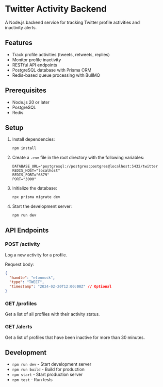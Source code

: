 # Twitter Activity Backend

A Node.js backend service for tracking Twitter profile activities and inactivity alerts.

## Features

- Track profile activities (tweets, retweets, replies)
- Monitor profile inactivity
- RESTful API endpoints
- PostgreSQL database with Prisma ORM
- Redis-based queue processing with BullMQ

## Prerequisites

- Node.js 20 or later
- PostgreSQL
- Redis

## Setup

1. Install dependencies:
   ```bash
   npm install
   ```

2. Create a `.env` file in the root directory with the following variables:
   ```
   DATABASE_URL="postgresql://postgres:postgres@localhost:5432/twitter_activity"
   REDIS_HOST="localhost"
   REDIS_PORT="6379"
   PORT="3000"
   ```

3. Initialize the database:
   ```bash
   npx prisma migrate dev
   ```

4. Start the development server:
   ```bash
   npm run dev
   ```

## API Endpoints

### POST /activity
Log a new activity for a profile.

Request body:
```json
{
  "handle": "elonmusk",
  "type": "TWEET",
  "timestamp": "2024-02-20T12:00:00Z" // Optional
}
```

### GET /profiles
Get a list of all profiles with their activity status.

### GET /alerts
Get a list of profiles that have been inactive for more than 30 minutes.

## Development

- `npm run dev` - Start development server
- `npm run build` - Build for production
- `npm start` - Start production server
- `npm test` - Run tests 